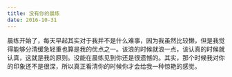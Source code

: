 ```yaml
---
title: 没有你的晨练
date: 2016-10-31
---
```


晨练开始了，每天早起其实对于我并不是什么难事，因为我虽然比较懒，但是我觉得能够分清缓急轻重也算是我的优点之一。该浪的时候就浪一点，该认真的时候就认真，这就是我的原则。没能在晨练见到你还是很遗憾的。其实，那个时候我对你的印象还不是很深，所以真正看清你的时候你才会给我一种惊艳的感觉。